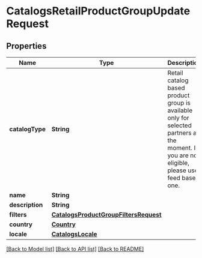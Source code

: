 # CatalogsRetailProductGroupUpdateRequest

## Properties
Name | Type | Description | Notes
------------ | ------------- | ------------- | -------------
**catalogType** | **String** | Retail catalog based product group is available only for selected partners at the moment. If you are not eligible, please use feed based one. | [optional] 
**name** | **String** |  | [optional] 
**description** | **String** |  | [optional] 
**filters** | [**CatalogsProductGroupFiltersRequest**](CatalogsProductGroupFiltersRequest.md) |  | [optional] 
**country** | [**Country**](Country.md) |  | [optional] 
**locale** | [**CatalogsLocale**](CatalogsLocale.md) |  | [optional] 

[[Back to Model list]](../README.md#documentation-for-models) [[Back to API list]](../README.md#documentation-for-api-endpoints) [[Back to README]](../README.md)


